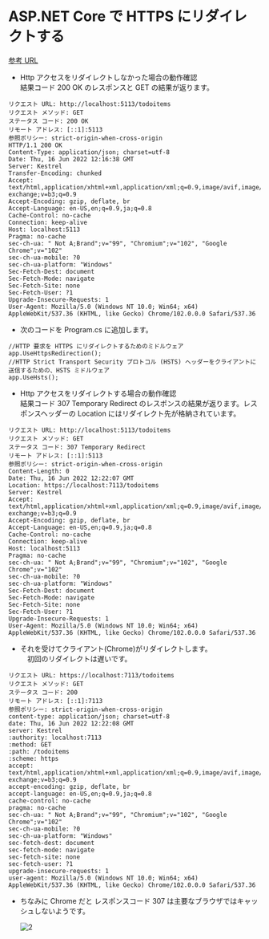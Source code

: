 # ASP.NET Core で HTTPS にリダイレクトする

[参考 URL](https://docs.microsoft.com/ja-jp/aspnet/core/security/enforcing-ssl?view=aspnetcore-6.0&tabs=visual-studio)

- Http アクセスをリダイレクトしなかった場合の動作確認  
  結果コード 200 OK のレスポンスと GET の結果が返ります。

```
リクエスト URL: http://localhost:5113/todoitems
リクエスト メソッド: GET
ステータス コード: 200 OK
リモート アドレス: [::1]:5113
参照ポリシー: strict-origin-when-cross-origin
HTTP/1.1 200 OK
Content-Type: application/json; charset=utf-8
Date: Thu, 16 Jun 2022 12:16:38 GMT
Server: Kestrel
Transfer-Encoding: chunked
Accept: text/html,application/xhtml+xml,application/xml;q=0.9,image/avif,image/webp,image/apng,*/*;q=0.8,application/signed-exchange;v=b3;q=0.9
Accept-Encoding: gzip, deflate, br
Accept-Language: en-US,en;q=0.9,ja;q=0.8
Cache-Control: no-cache
Connection: keep-alive
Host: localhost:5113
Pragma: no-cache
sec-ch-ua: " Not A;Brand";v="99", "Chromium";v="102", "Google Chrome";v="102"
sec-ch-ua-mobile: ?0
sec-ch-ua-platform: "Windows"
Sec-Fetch-Dest: document
Sec-Fetch-Mode: navigate
Sec-Fetch-Site: none
Sec-Fetch-User: ?1
Upgrade-Insecure-Requests: 1
User-Agent: Mozilla/5.0 (Windows NT 10.0; Win64; x64) AppleWebKit/537.36 (KHTML, like Gecko) Chrome/102.0.0.0 Safari/537.36
```

- 次のコードを Program.cs に追加します。

```
//HTTP 要求を HTTPS にリダイレクトするためのミドルウェア
app.UseHttpsRedirection();
//HTTP Strict Transport Security プロトコル (HSTS) ヘッダーをクライアントに送信するための、HSTS ミドルウェア
app.UseHsts();
```

- Http アクセスをリダイレクトする場合の動作確認  
  結果コード 307 Temporary Redirect のレスポンスの結果が返ります。レスポンスヘッダーの Location にはリダイレクト先が格納されています。

```
リクエスト URL: http://localhost:5113/todoitems
リクエスト メソッド: GET
ステータス コード: 307 Temporary Redirect
リモート アドレス: [::1]:5113
参照ポリシー: strict-origin-when-cross-origin
Content-Length: 0
Date: Thu, 16 Jun 2022 12:22:07 GMT
Location: https://localhost:7113/todoitems
Server: Kestrel
Accept: text/html,application/xhtml+xml,application/xml;q=0.9,image/avif,image/webp,image/apng,*/*;q=0.8,application/signed-exchange;v=b3;q=0.9
Accept-Encoding: gzip, deflate, br
Accept-Language: en-US,en;q=0.9,ja;q=0.8
Cache-Control: no-cache
Connection: keep-alive
Host: localhost:5113
Pragma: no-cache
sec-ch-ua: " Not A;Brand";v="99", "Chromium";v="102", "Google Chrome";v="102"
sec-ch-ua-mobile: ?0
sec-ch-ua-platform: "Windows"
Sec-Fetch-Dest: document
Sec-Fetch-Mode: navigate
Sec-Fetch-Site: none
Sec-Fetch-User: ?1
Upgrade-Insecure-Requests: 1
User-Agent: Mozilla/5.0 (Windows NT 10.0; Win64; x64) AppleWebKit/537.36 (KHTML, like Gecko) Chrome/102.0.0.0 Safari/537.36
```

- それを受けてクライアント(Chrome)がリダイレクトします。  
  　初回のリダイレクトは遅いです。

```
リクエスト URL: https://localhost:7113/todoitems
リクエスト メソッド: GET
ステータス コード: 200
リモート アドレス: [::1]:7113
参照ポリシー: strict-origin-when-cross-origin
content-type: application/json; charset=utf-8
date: Thu, 16 Jun 2022 12:22:08 GMT
server: Kestrel
:authority: localhost:7113
:method: GET
:path: /todoitems
:scheme: https
accept: text/html,application/xhtml+xml,application/xml;q=0.9,image/avif,image/webp,image/apng,*/*;q=0.8,application/signed-exchange;v=b3;q=0.9
accept-encoding: gzip, deflate, br
accept-language: en-US,en;q=0.9,ja;q=0.8
cache-control: no-cache
pragma: no-cache
sec-ch-ua: " Not A;Brand";v="99", "Chromium";v="102", "Google Chrome";v="102"
sec-ch-ua-mobile: ?0
sec-ch-ua-platform: "Windows"
sec-fetch-dest: document
sec-fetch-mode: navigate
sec-fetch-site: none
sec-fetch-user: ?1
upgrade-insecure-requests: 1
user-agent: Mozilla/5.0 (Windows NT 10.0; Win64; x64) AppleWebKit/537.36 (KHTML, like Gecko) Chrome/102.0.0.0 Safari/537.36
```

- ちなみに Chrome だと レスポンスコード 307 は主要なブラウザではキャッシュしないようです。

  ![2](https://user-images.githubusercontent.com/49807271/174084897-e982bc31-095e-464a-8631-01c01116f467.jpg)
